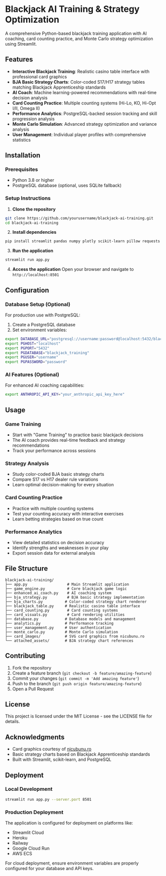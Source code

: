 # Blackjack AI Training & Strategy Optimization

A comprehensive Python-based blackjack training application with AI coaching, card counting practice, and Monte Carlo strategy optimization using Streamlit.

## Features

- **Interactive Blackjack Training**: Realistic casino table interface with professional card graphics
- **BJA Basic Strategy Charts**: Color-coded S17/H17 strategy tables matching Blackjack Apprenticeship standards
- **AI Coach**: Machine learning-powered recommendations with real-time decision analysis
- **Card Counting Practice**: Multiple counting systems (Hi-Lo, KO, Hi-Opt I/II, Omega II)
- **Performance Analytics**: PostgreSQL-backed session tracking and skill progression analysis
- **Monte Carlo Simulation**: Advanced strategy optimization and variance analysis
- **User Management**: Individual player profiles with comprehensive statistics

## Installation

### Prerequisites

- Python 3.8 or higher
- PostgreSQL database (optional, uses SQLite fallback)

### Setup Instructions

1. **Clone the repository**
```bash
git clone https://github.com/yourusername/blackjack-ai-training.git
cd blackjack-ai-training
```

2. **Install dependencies**
```bash
pip install streamlit pandas numpy plotly scikit-learn pillow requests sqlalchemy psycopg2-binary beautifulsoup4 trafilatura anthropic
```

3. **Run the application**
```bash
streamlit run app.py
```

4. **Access the application**
Open your browser and navigate to `http://localhost:8501`

## Configuration

### Database Setup (Optional)

For production use with PostgreSQL:

1. Create a PostgreSQL database
2. Set environment variables:
```bash
export DATABASE_URL="postgresql://username:password@localhost:5432/blackjack_training"
export PGHOST="localhost"
export PGPORT="5432"
export PGDATABASE="blackjack_training"
export PGUSER="username"
export PGPASSWORD="password"
```

### AI Features (Optional)

For enhanced AI coaching capabilities:
```bash
export ANTHROPIC_API_KEY="your_anthropic_api_key_here"
```

## Usage

### Game Training
- Start with "Game Training" to practice basic blackjack decisions
- The AI coach provides real-time feedback and strategy recommendations
- Track your performance across sessions

### Strategy Analysis
- Study color-coded BJA basic strategy charts
- Compare S17 vs H17 dealer rule variations
- Learn optimal decision-making for every situation

### Card Counting Practice
- Practice with multiple counting systems
- Test your counting accuracy with interactive exercises
- Learn betting strategies based on true count

### Performance Analytics
- View detailed statistics on decision accuracy
- Identify strengths and weaknesses in your play
- Export session data for external analysis

## File Structure

```
blackjack-ai-training/
├── app.py                  # Main Streamlit application
├── game_engine.py          # Core blackjack game logic
├── enhanced_ai_coach.py    # AI coaching system
├── bja_strategy.py         # BJA basic strategy implementation
├── bja_charts.py          # Color-coded strategy chart renderer
├── blackjack_table.py     # Realistic casino table interface
├── card_counting.py        # Card counting systems
├── card_visuals.py         # Card rendering utilities
├── database.py            # Database models and management
├── analytics.py           # Performance tracking
├── user_management.py     # User authentication
├── monte_carlo.py         # Monte Carlo simulation
├── card_images/           # SVG card graphics from nicubunu.ro
└── attached_assets/       # BJA strategy chart references
```

## Contributing

1. Fork the repository
2. Create a feature branch (`git checkout -b feature/amazing-feature`)
3. Commit your changes (`git commit -m 'Add amazing feature'`)
4. Push to the branch (`git push origin feature/amazing-feature`)
5. Open a Pull Request

## License

This project is licensed under the MIT License - see the LICENSE file for details.

## Acknowledgments

- Card graphics courtesy of [nicubunu.ro](https://nicubunu.ro/graphics/playingcards/simple/)
- Basic strategy charts based on Blackjack Apprenticeship standards
- Built with Streamlit, scikit-learn, and PostgreSQL

## Deployment

### Local Development
```bash
streamlit run app.py --server.port 8501
```

### Production Deployment
The application is configured for deployment on platforms like:
- Streamlit Cloud
- Heroku
- Railway
- Google Cloud Run
- AWS ECS

For cloud deployment, ensure environment variables are properly configured for your database and API keys.